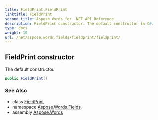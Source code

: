 ```yaml
---
title: FieldPrint.FieldPrint
linktitle: FieldPrint
second_title: Aspose.Words for .NET API Reference
description: FieldPrint constructor. The default constructor in C#.
type: docs
weight: 10
url: /net/aspose.words.fields/fieldprint/fieldprint/
---
```

## FieldPrint constructor

The default constructor.

```csharp
public FieldPrint()
```

### See Also

* class [FieldPrint](../)
* namespace [Aspose.Words.Fields](../../fieldprint/)
* assembly [Aspose.Words](../../../)
